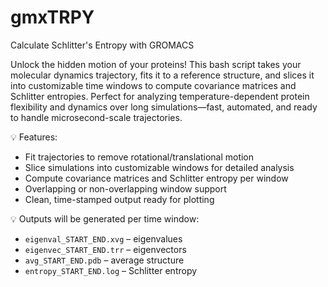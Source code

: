 # gmxTRPY
Calculate Schlitter's Entropy with GROMACS

Unlock the hidden motion of your proteins! 
This bash script takes your molecular dynamics trajectory, fits it to a reference structure, and slices it into customizable time windows to compute covariance matrices and Schlitter entropies. 
Perfect for analyzing temperature-dependent protein flexibility and dynamics over long simulations—fast, automated, and ready to handle microsecond-scale trajectories.

💡 Features:

- Fit trajectories to remove rotational/translational motion
- Slice simulations into customizable windows for detailed analysis
- Compute covariance matrices and Schlitter entropy per window
- Overlapping or non-overlapping window support
- Clean, time-stamped output ready for plotting




💡 Outputs will be generated per time window:

- `eigenval_START_END.xvg` – eigenvalues
- `eigenvec_START_END.trr` – eigenvectors
- `avg_START_END.pdb` – average structure
- `entropy_START_END.log` – Schlitter entropy


